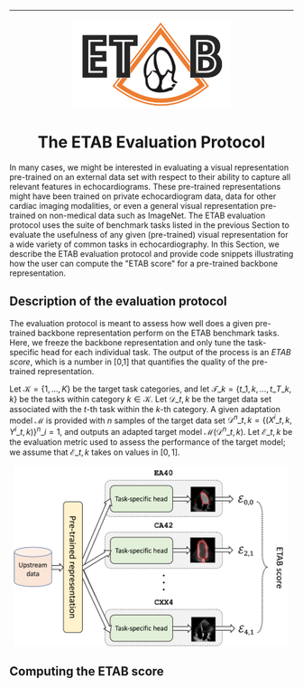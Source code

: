 ---------------

<p align="center">
  <img width="280" height="160" src="assets/etab_logo.png" />
</p>

<h1 align="center">
    <b> The ETAB Evaluation Protocol </b>
</h1>

In many cases, we might be interested in evaluating a visual representation pre-trained on an external data set with respect to their ability to capture all relevant features in echocardiograms. These pre-trained representations might have been trained on private echocardiogram data, data for other cardiac imaging modalities, or even a general visual representation pre-trained on non-medical data such as ImageNet. The ETAB evaluation protocol uses the suite of benchmark tasks listed in the previous Section to evaluate the usefulness of any given (pre-trained) visual representation for a wide variety of common tasks in echocardiography. In this Section, we describe the ETAB evaluation protocol and provide code snippets illustrating how the user can compute the "ETAB score" for a pre-trained backbone representation.


## Description of the evaluation protocol

The evaluation protocol is meant to assess how well does a given pre-trained backbone representation perform on the ETAB benchmark tasks. Here, we freeze the backbone representation and only tune the task-specific head for each individual task. The output of the process is an *ETAB score*, which is a number in [0,1] that quantifies the quality of the pre-trained representation.

Let $\mathcal{K} = \{1, \ldots, K\}$ be the target task categories, and let $\mathcal{T}\_k = \{t\_{1,k}, \ldots, t\_{T\_k,k}\}$ be the tasks within category $k \in \mathcal{K}$. Let $\mathcal{D}\_{t, k}$ be the target data set associated with the $t$-th task within the $k$-th category. A given adaptation model $\mathcal{M}$ is provided with $n$ samples of the target data set $\mathcal{D}^n\_{t, k} = \{(X^i\_{t, k}, Y^i\_{t, k})\}^n\_{i=1}$, and outputs an adapted target model $\mathcal{M}(\mathcal{D}^n\_{t, k})$. Let $\mathcal{E}\_{t,k}$ be the evaluation metric used to assess the performance of the target model; we assume that $\mathcal{E}\_{t,k}$ takes on values in $[0,1]$.

<p align="center">
  <img width="488" height="320" src="assets/ETABscore.png" />
</p>

## Computing the ETAB score
